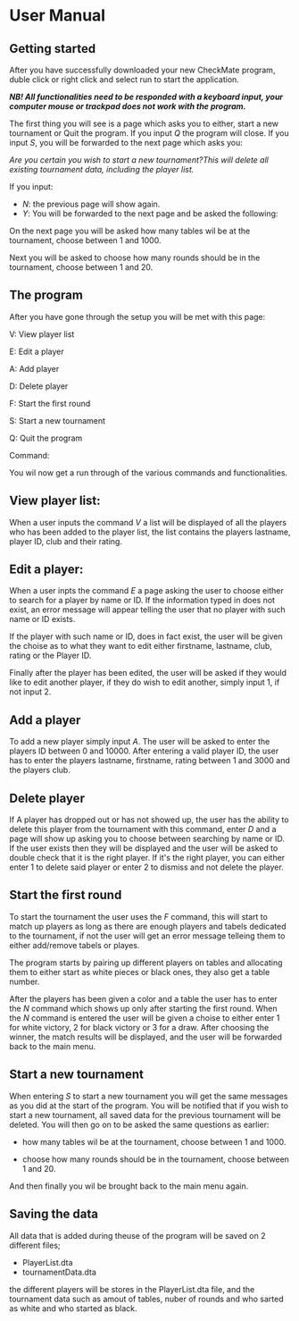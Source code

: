 # User Manual

## Getting started

After you have successfully downloaded your new CheckMate program, duble click or right click and select run to start the application.

***NB! All functionalities need to be responded with a keyboard input, your computer mouse or trackpad does not work with the program.***

The first thing you will see is a page which asks you to either, start a new tournament or Quit the program. If you input _Q_ the program will close.
If you input _S_, you will be forwarded to the next page which asks you: 

_Are you certain you wish to start a new tournament?This will delete all existing tournament data, including the player list._ 

If you input:
- _N_: the previous page will show again.
- _Y_: You will be forwarded to the next page and be asked the following: 

On the next page you will be asked how many tables wil be at the tournament, choose between 1 and 1000.

Next you will be asked to choose how many rounds should be in the tournament, choose between 1 and 20.


## The program

After you have gone through the setup you will be met with this page:

V: View player list

E: Edit a player

A: Add player

D: Delete player

F: Start the first round

S: Start a new tournament

Q: Quit the program

Command: 

You wil now get a run through of the various commands and functionalities.



## View player list:

When a user inputs the command _V_ a list will be displayed of all the players who has been added to the player list, the list contains the players lastname, player ID, club and their rating. 

## Edit a player: 

When a user inpts the command _E_ a page asking the user to choose either to search for a player by name or ID. If the information typed in does not exist, an error message will appear telling the user that no player with such name or ID exists. 

If the player with such name or ID, does in fact exist, the user will be given the choise as to what they want to edit either firstname, lastname, club, rating or the Player ID. 

Finally after the player has been edited, the user will be asked if they would like to edit another player, if they do wish to edit another, simply input 1, if not input 2.


## Add a player

To add a new player simply input _A_. The user will be asked to enter the players ID between 0 and 10000. After entering a valid player ID, the user has to enter the players lastname, firstname, rating between 1 and 3000 and the players club.


## Delete player

If A player has dropped out or has not showed up, the user has the ability to delete this player from the tournament with this command, enter _D_ and a page will show up asking you to choose between searching by name or ID. If the user exists then they will be displayed and the user will be asked to double check that it is the right player. If it's the right player, you can either enter 1 to delete said player or enter 2 to dismiss and not delete the player.


## Start the first round

To start the tournament the user uses the _F_ command, this will start to match up players as long as there are enough players and tabels dedicated to the tournament, if not the user will get an error message telleing them to either add/remove tabels or playes.

The program starts by pairing up different players on tables and allocating them to either start as white pieces or black ones, they also get a table number.

After the players has been given a color and a table the user has to enter the _N_ command which shows up only after starting the first round. When the _N_ command is entered the user will be given a choise to either enter 1 for white victory, 2 for black victory or 3 for a draw. After choosing the winner, the match results will be displayed, and the user will be forwarded back to the main menu.


## Start a new tournament

When entering _S_ to start a new tournament you will get the same messages as you did at the start of the program. You will be notified that if you wish to start a new tournament, all saved data for the previous tournament will be deleted. You will then go on to be asked the same questions as earlier:

- how many tables wil be at the tournament, choose between 1 and 1000.

- choose how many rounds should be in the tournament, choose between 1 and 20.

And then finally you wil be brought back to the main menu again.

## Saving the data

All data that is added during theuse of the program will be saved on 2 different files;

- PlayerList.dta
- tournamentData.dta

the different players will be stores in the PlayerList.dta file, and the tournament data such as amout of tables, nuber of rounds and who sarted as white and who started as black.